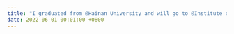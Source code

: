 ```yaml
---
title: "I graduated from @Hainan University and will go to @Institute of Computing Technology, Chinese Academy of Sciences for my master's degree."
date: 2022-06-01 00:01:00 +0800
---
```

